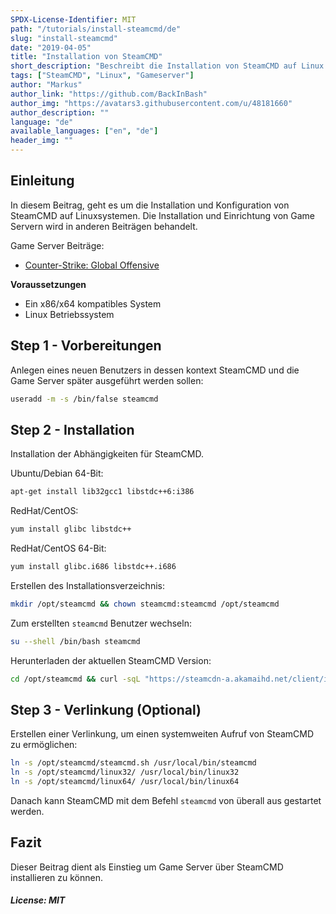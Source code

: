 ```yaml
---
SPDX-License-Identifier: MIT
path: "/tutorials/install-steamcmd/de"
slug: "install-steamcmd"
date: "2019-04-05"
title: "Installation von SteamCMD"
short_description: "Beschreibt die Installation von SteamCMD auf Linux Systemen"
tags: ["SteamCMD", "Linux", "Gameserver"]
author: "Markus"
author_link: "https://github.com/BackInBash"
author_img: "https://avatars3.githubusercontent.com/u/48181660"
author_description: ""
language: "de"
available_languages: ["en", "de"]
header_img: ""
---
```



## Einleitung

In diesem Beitrag, geht es um die Installation und Konfiguration von SteamCMD auf Linuxsystemen.
Die Installation und Einrichtung von Game Servern wird in anderen Beiträgen behandelt.

Game Server Beiträge:
+ [Counter-Strike: Global Offensive](https://community.hetzner.com/tutorials/install-gameserver-csgo/de)

**Voraussetzungen**

+ Ein x86/x64 kompatibles System
+ Linux Betriebssystem

## Step 1 - Vorbereitungen

Anlegen eines neuen Benutzers in dessen kontext SteamCMD und die Game Server später ausgeführt werden sollen:
```bash
useradd -m -s /bin/false steamcmd
```

## Step 2 - Installation

Installation der Abhängigkeiten für SteamCMD.

Ubuntu/Debian 64-Bit:
```bash
apt-get install lib32gcc1 libstdc++6:i386
```

RedHat/CentOS:
```bash
yum install glibc libstdc++
```

RedHat/CentOS 64-Bit:
```bash
yum install glibc.i686 libstdc++.i686
```

Erstellen des Installationsverzeichnis:
```bash
mkdir /opt/steamcmd && chown steamcmd:steamcmd /opt/steamcmd
```

Zum erstellten `steamcmd` Benutzer wechseln:
```bash
su --shell /bin/bash steamcmd
```

Herunterladen der aktuellen SteamCMD Version:
```bash
cd /opt/steamcmd && curl -sqL "https://steamcdn-a.akamaihd.net/client/installer/steamcmd_linux.tar.gz" | tar zxvf -
```

## Step 3 - Verlinkung (Optional)

Erstellen einer Verlinkung, um einen systemweiten Aufruf von SteamCMD zu ermöglichen:
```bash
ln -s /opt/steamcmd/steamcmd.sh /usr/local/bin/steamcmd
ln -s /opt/steamcmd/linux32/ /usr/local/bin/linux32
ln -s /opt/steamcmd/linux64/ /usr/local/bin/linux64
```

Danach kann SteamCMD mit dem Befehl `steamcmd` von überall aus gestartet werden.

## Fazit

Dieser Beitrag dient als Einstieg um Game Server über SteamCMD installieren zu können.

##### License: MIT

<!---

Contributors's Certificate of Origin

By making a contribution to this project, I certify that:

(a) The contribution was created in whole or in part by me and I have
    the right to submit it under the license indicated in the file; or

(b) The contribution is based upon previous work that, to the best of my
    knowledge, is covered under an appropriate license and I have the
    right under that license to submit that work with modifications,
    whether created in whole or in part by me, under the same license
    (unless I am permitted to submit under a different license), as
    indicated in the file; or

(c) The contribution was provided directly to me by some other person
    who certified (a), (b) or (c) and I have not modified it.

(d) I understand and agree that this project and the contribution are
    public and that a record of the contribution (including all personal
    information I submit with it, including my sign-off) is maintained
    indefinitely and may be redistributed consistent with this project
    or the license(s) involved.

Signed-off-by: Markus markus@omg-network.de

-->
